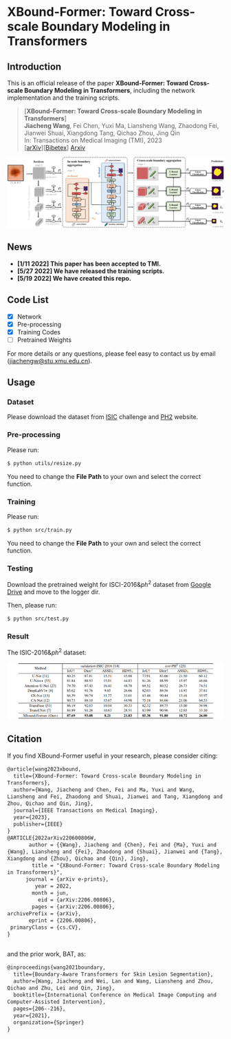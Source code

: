 # XBound-Former: Toward Cross-scale Boundary Modeling in Transformers

## Introduction

This is an official release of the paper **XBound-Former: Toward Cross-scale Boundary Modeling in Transformers**, including the network implementation and the training scripts.

> [**XBound-Former: Toward Cross-scale Boundary Modeling in Transformers**]<br/>
> **Jiacheng Wang**, Fei Chen, Yuxi Ma, Liansheng Wang, Zhaodong Fei, Jianwei Shuai, Xiangdong Tang, Qichao Zhou, Jing Qin <br/>
> In: Transactions on Medical Imaging (TMI), 2023  <br/>
> [[arXiv](https://arxiv.org/abs/2206.00806)][[Bibetex](https://github.com/jcwang123、xboundformer#Citation)]
[Arxiv](https://arxiv.org/abs/2206.00806)

<div align="center" border=> <img src=frame.jpg width="700" > </div>

## News
- **[1/11 2022] This paper has been accepted to TMI.**
- **[5/27 2022] We have released the training scripts.**
- **[5/19 2022] We have created this repo.**

## Code List

- [x] Network
- [x] Pre-processing
- [x] Training Codes
- [ ] Pretrained Weights

For more details or any questions, please feel easy to contact us by email (jiachengw@stu.xmu.edu.cn).

## Usage

### Dataset

Please download the dataset from [ISIC](https://www.isic-archive.com/) challenge and [PH2](https://www.fc.up.pt/addi/ph2%20database.html) website.

### Pre-processing

Please run:

```bash
$ python utils/resize.py
```

You need to change the **File Path** to your own and select the correct function.

### Training 

Please run:

```bash
$ python src/train.py
```
You need to change the **File Path** to your own and select the correct function.

### Testing

Download the pretrained weight for ISCI-2016&$ph^2$ dataset from [Google Drive](https://drive.google.com/file/d/1-eMHYX1fr-QvI3n50S0xqWcxc3FGsMgE/view?usp=sharing) and move to the logger dir.

Then, please run:

```bash
$ python src/test.py
```

### Result
The ISIC-2016&$ph^2$ dataset:
<div align="center" border=> <img src=isic2016.png width="700" > </div>

## Citation

If you find XBound-Former useful in your research, please consider citing:
```
@article{wang2023xbound,
  title={XBound-Former: Toward Cross-scale Boundary Modeling in Transformers},
  author={Wang, Jiacheng and Chen, Fei and Ma, Yuxi and Wang, Liansheng and Fei, Zhaodong and Shuai, Jianwei and Tang, Xiangdong and Zhou, Qichao and Qin, Jing},
  journal={IEEE Transactions on Medical Imaging},
  year={2023},
  publisher={IEEE}
}
@ARTICLE{2022arXiv220600806W,
       author = {{Wang}, Jiacheng and {Chen}, Fei and {Ma}, Yuxi and {Wang}, Liansheng and {Fei}, Zhaodong and {Shuai}, Jianwei and {Tang}, Xiangdong and {Zhou}, Qichao and {Qin}, Jing},
        title = "{XBound-Former: Toward Cross-scale Boundary Modeling in Transformers}",
      journal = {arXiv e-prints},
         year = 2022,
        month = jun,
          eid = {arXiv:2206.00806},
        pages = {arXiv:2206.00806},
archivePrefix = {arXiv},
       eprint = {2206.00806},
 primaryClass = {cs.CV},
}


```
and the prior work, BAT, as:
```
@inproceedings{wang2021boundary,
  title={Boundary-Aware Transformers for Skin Lesion Segmentation},
  author={Wang, Jiacheng and Wei, Lan and Wang, Liansheng and Zhou, Qichao and Zhu, Lei and Qin, Jing},
  booktitle={International Conference on Medical Image Computing and Computer-Assisted Intervention},
  pages={206--216},
  year={2021},
  organization={Springer}
}
```
